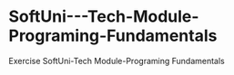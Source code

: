 # SoftUni---Tech-Module-Programing-Fundamentals

Exercise SoftUni-Tech Module-Programing Fundamentals 